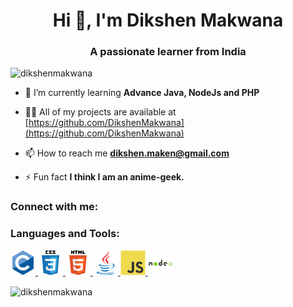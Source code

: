 <h1 align="center">Hi 👋, I'm Dikshen Makwana</h1>
<h3 align="center">A passionate learner from India</h3>

<p align="left"> <img src="https://komarev.com/ghpvc/?username=dikshenmakwana&label=Profile%20views&color=0e75b6&style=flat" alt="dikshenmakwana" /> </p>

- 🌱 I’m currently learning **Advance Java, NodeJs and PHP**

- 👨‍💻 All of my projects are available at [https://github.com/DikshenMakwana](https://github.com/DikshenMakwana)

- 📫 How to reach me **dikshen.maken@gmail.com**

- ⚡ Fun fact **I think I am an anime-geek.**

<h3 align="left">Connect with me:</h3>
<p align="left">
</p>

<h3 align="left">Languages and Tools:</h3>
<p align="left"> <a href="https://www.cprogramming.com/" target="_blank" rel="noreferrer"> <img src="https://raw.githubusercontent.com/devicons/devicon/master/icons/c/c-original.svg" alt="c" width="40" height="40"/> </a> <a href="https://www.w3schools.com/css/" target="_blank" rel="noreferrer"> <img src="https://raw.githubusercontent.com/devicons/devicon/master/icons/css3/css3-original-wordmark.svg" alt="css3" width="40" height="40"/> </a> <a href="https://www.w3.org/html/" target="_blank" rel="noreferrer"> <img src="https://raw.githubusercontent.com/devicons/devicon/master/icons/html5/html5-original-wordmark.svg" alt="html5" width="40" height="40"/> </a> <a href="https://www.java.com" target="_blank" rel="noreferrer"> <img src="https://raw.githubusercontent.com/devicons/devicon/master/icons/java/java-original.svg" alt="java" width="40" height="40"/> </a> <a href="https://developer.mozilla.org/en-US/docs/Web/JavaScript" target="_blank" rel="noreferrer"> <img src="https://raw.githubusercontent.com/devicons/devicon/master/icons/javascript/javascript-original.svg" alt="javascript" width="40" height="40"/> </a> <a href="https://nodejs.org" target="_blank" rel="noreferrer"> <img src="https://raw.githubusercontent.com/devicons/devicon/master/icons/nodejs/nodejs-original-wordmark.svg" alt="nodejs" width="40" height="40"/> </a> </p>

<p><img align="center" src="https://github-readme-stats.vercel.app/api/top-langs?username=dikshenmakwana&show_icons=true&locale=en&layout=compact" alt="dikshenmakwana" /></p>
